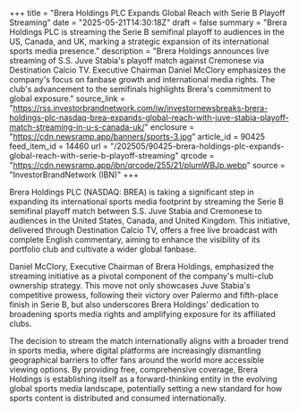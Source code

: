 +++
title = "Brera Holdings PLC Expands Global Reach with Serie B Playoff Streaming"
date = "2025-05-21T14:30:18Z"
draft = false
summary = "Brera Holdings PLC is streaming the Serie B semifinal playoff to audiences in the US, Canada, and UK, marking a strategic expansion of its international sports media presence."
description = "Brera Holdings announces live streaming of S.S. Juve Stabia's playoff match against Cremonese via Destination Calcio TV. Executive Chairman Daniel McClory emphasizes the company's focus on fanbase growth and international media rights. The club's advancement to the semifinals highlights Brera's commitment to global exposure."
source_link = "https://rss.investorbrandnetwork.com/iw/investornewsbreaks-brera-holdings-plc-nasdaq-brea-expands-global-reach-with-juve-stabia-playoff-match-streaming-in-u-s-canada-uk/"
enclosure = "https://cdn.newsramp.app/banners/sports-3.jpg"
article_id = 90425
feed_item_id = 14460
url = "/202505/90425-brera-holdings-plc-expands-global-reach-with-serie-b-playoff-streaming"
qrcode = "https://cdn.newsramp.app/ibn/qrcode/255/21/plumWBJp.webp"
source = "InvestorBrandNetwork (IBN)"
+++

<p>Brera Holdings PLC (NASDAQ: BREA) is taking a significant step in expanding its international sports media footprint by streaming the Serie B semifinal playoff match between S.S. Juve Stabia and Cremonese to audiences in the United States, Canada, and United Kingdom. This initiative, delivered through Destination Calcio TV, offers a free live broadcast with complete English commentary, aiming to enhance the visibility of its portfolio club and cultivate a wider global fanbase.</p><p>Daniel McClory, Executive Chairman of Brera Holdings, emphasized the streaming initiative as a pivotal component of the company's multi-club ownership strategy. This move not only showcases Juve Stabia's competitive prowess, following their victory over Palermo and fifth-place finish in Serie B, but also underscores Brera Holdings' dedication to broadening sports media rights and amplifying exposure for its affiliated clubs.</p><p>The decision to stream the match internationally aligns with a broader trend in sports media, where digital platforms are increasingly dismantling geographical barriers to offer fans around the world more accessible viewing options. By providing free, comprehensive coverage, Brera Holdings is establishing itself as a forward-thinking entity in the evolving global sports media landscape, potentially setting a new standard for how sports content is distributed and consumed internationally.</p>